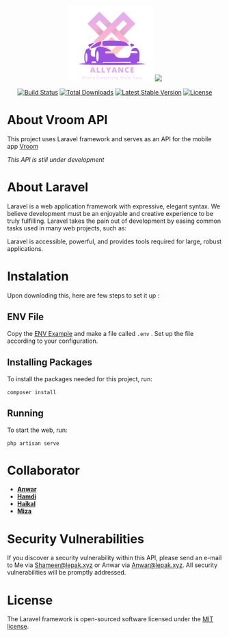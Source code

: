 <p align="center"><a href="https://vroom.lepak.xyz/" target="_blank"><img src="https://raw.githubusercontent.com/MrShameer/Vroom/main/app/src/main/res/drawable/icon.png" width="200"></a>
<a href="https://laravel.com" target="_blank"><img src="https://raw.githubusercontent.com/laravel/art/master/logo-lockup/5%20SVG/2%20CMYK/1%20Full%20Color/laravel-logolockup-cmyk-red.svg" width="400"></a></p>

<p align="center">
<a href="https://travis-ci.org/laravel/framework"><img src="https://travis-ci.org/laravel/framework.svg" alt="Build Status"></a>
<a href="https://packagist.org/packages/laravel/framework"><img src="https://img.shields.io/packagist/dt/laravel/framework" alt="Total Downloads"></a>
<a href="https://packagist.org/packages/laravel/framework"><img src="https://img.shields.io/packagist/v/laravel/framework" alt="Latest Stable Version"></a>
<a href="https://packagist.org/packages/laravel/framework"><img src="https://img.shields.io/packagist/l/laravel/framework" alt="License"></a>
</p>

# About Vroom API
This project uses Laravel framework and serves as an API for the mobile app [Vroom](https://vroom.lepak.xyz/)

*This API is still under development*

# About Laravel
Laravel is a web application framework with expressive, elegant syntax. We believe development must be an enjoyable and creative experience to be truly fulfilling. Laravel takes the pain out of development by easing common tasks used in many web projects, such as:

Laravel is accessible, powerful, and provides tools required for large, robust applications.

# Instalation
Upon downloding this, here are few steps to set it up :

## ENV File
Copy the [ENV Example](https://github.com/MrShameer/vroom-api/blob/main/.env.example) and make a file called `.env` .
Set up the file according to your configuration.

## Installing Packages
To install the packages needed for this project, run:
```
composer install
```
## Running
To start the web, run:
```
php artisan serve
```

# Collaborator
- **[Anwar](https://github.com/AnwarBujangHuat)**
- **[Hamdi](https://github.com/Humdee)**
- **[Haikal](https://github.com/A-Haikal)**
- **[Miza](https://github.com/mizawahab)**

# Security Vulnerabilities
If you discover a security vulnerability within this API, please send an e-mail to Me via [Shameer@lepak.xyz](mailto:mrshameer333@gmail.com) or Anwar via [Anwar@lepak.xyz](mailto:a177016@siswa.ukm.edu.my). All security vulnerabilities will be promptly addressed.

# License
The Laravel framework is open-sourced software licensed under the [MIT license](https://opensource.org/licenses/MIT).
